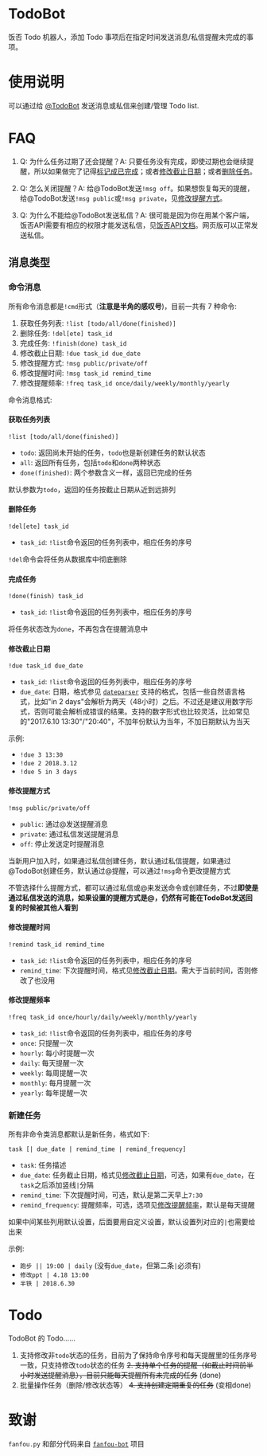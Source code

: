 # TodoBot

饭否 Todo 机器人，添加 Todo 事项后在指定时间发送消息/私信提醒未完成的事项。

# 使用说明

可以通过给 [@TodoBot](http://fanfou.com/todobot) 发送消息或私信来创建/管理 Todo list.

# FAQ

1. Q: 为什么任务过期了还会提醒？A: 只要任务没有完成，即使过期也会继续提醒，所以如果做完了记得[标记成已完成](#完成任务)；或者[修改截止日期](#修改截止日期)；或者[删除任务](#删除任务)。

2. Q: 怎么关闭提醒？A: 给@TodoBot发送`!msg off`。如果想恢复每天的提醒，给@TodoBot发送`!msg public`或`!msg private`，见[修改提醒方式](#修改提醒方式)。

3. Q: 为什么不能给@TodoBot发送私信？A: 很可能是因为你在用某个客户端，饭否API需要有相应的权限才能发送私信，见[饭否API文档](https://github.com/FanfouAPI/FanFouAPIDoc/wiki/direct-messages.new)。网页版可以正常发送私信。

## 消息类型

### 命令消息

所有命令消息都是`!cmd`形式（**注意是半角的感叹号**)，目前一共有 7 种命令:

1. 获取任务列表: `!list [todo/all/done(finished)]`
2. 删除任务: `!del[ete] task_id`
3. 完成任务: `!finish(done) task_id`
4. 修改截止日期: `!due task_id due_date`
5. 修改提醒方式: `!msg public/private/off`
6. 修改提醒时间: `!msg task_id remind_time`
7. 修改提醒频率: `!freq task_id once/daily/weekly/monthly/yearly`

命令消息格式:

#### 获取任务列表

    !list [todo/all/done(finished)]

- `todo`: 返回尚未开始的任务，`todo`也是新创建任务的默认状态
- `all`: 返回所有任务，包括`todo`和`done`两种状态
- `done(finished)`: 两个参数含义一样，返回已完成的任务

默认参数为`todo`，返回的任务按截止日期从近到远排列

#### 删除任务

    !del[ete] task_id

- `task_id`: `!list`命令返回的任务列表中，相应任务的序号

`!del`命令会将任务从数据库中彻底删除

#### 完成任务

    !done(finish) task_id

- `task_id`: `!list`命令返回的任务列表中，相应任务的序号

将任务状态改为`done`，不再包含在提醒消息中

#### 修改截止日期

    !due task_id due_date

- `task_id`: `!list`命令返回的任务列表中，相应任务的序号
- `due_date`: 日期，格式参见 [`dateparser`](https://github.com/scrapinghub/dateparser) 支持的格式，包括一些自然语言格式，比如"in 2 days"会解析为两天（48小时）之后。不过还是建议用数字形式，否则可能会解析成错误的结果。支持的数字形式也比较灵活，比如常见的"2017.6.10 13:30"/"20:40"，不加年份默认为当年，不加日期默认为当天

示例:

- `!due 3 13:30`
- `!due 2 2018.3.12`
- `!due 5 in 3 days`

#### 修改提醒方式

    !msg public/private/off

- `public`: 通过@发送提醒消息
- `private`: 通过私信发送提醒消息
- `off`: 停止发送定时提醒消息

当新用户加入时，如果通过私信创建任务，默认通过私信提醒，如果通过@TodoBot创建任务，默认通过@提醒，可以通过`!msg`命令更改提醒方式

不管选择什么提醒方式，都可以通过私信或@来发送命令或创建任务，不过**即使是通过私信发送的消息，如果设置的提醒方式是@，仍然有可能在TodoBot发送回复的时候被其他人看到**

#### 修改提醒时间

    !remind task_id remind_time

- `task_id`: `!list`命令返回的任务列表中，相应任务的序号
- `remind_time`: 下次提醒时间，格式见[修改截止日期](#修改截止日期)。需大于当前时间，否则修改了也没用

#### 修改提醒频率

    !freq task_id once/hourly/daily/weekly/monthly/yearly

- `task_id`: `!list`命令返回的任务列表中，相应任务的序号
- `once`: 只提醒一次
- `hourly`: 每小时提醒一次
- `daily`: 每天提醒一次
- `weekly`: 每周提醒一次
- `monthly`: 每月提醒一次
- `yearly`: 每年提醒一次

### 新建任务

所有非命令类消息都默认是新任务，格式如下:

    task [| due_date | remind_time | remind_frequency]

- `task`: 任务描述
- `due_date`: 任务截止日期，格式见[修改截止日期](#修改截止日期)，可选，如果有`due_date`，在`task`之后添加竖线`|`分隔
- `remind_time`: 下次提醒时间，可选，默认是第二天早上`7:30`
- `remind_frequency`: 提醒频率，可选，选项见[修改提醒频率](#修改提醒频率)，默认是每天提醒

如果中间某些列用默认设置，后面要用自定义设置，默认设置列对应的`|`也需要给出来

示例:

- `跑步 || 19:00 | daily` (没有`due_date`，但第二条`|`必须有)
- `修改ppt | 4.18 13:00`
- `半铁 | 2018.6.30`

# Todo

TodoBot 的 Todo……

1. 支持修改非`todo`状态的任务，目前为了保持命令序号和每天提醒里的任务序号一致，只支持修改`todo`状态的任务
~~2. 支持单个任务的提醒（如截止时间前半小时发送提醒消息），目前只能每天提醒所有未完成的任务~~ (done)
3. 批量操作任务（删除/修改状态等）
~~4. 支持创建定期重复的任务~~ (变相done)

# 致谢

`fanfou.py` 和部分代码来自 [`fanfou-bot`](https://github.com/akgnah/fanfou-bot) 项目
